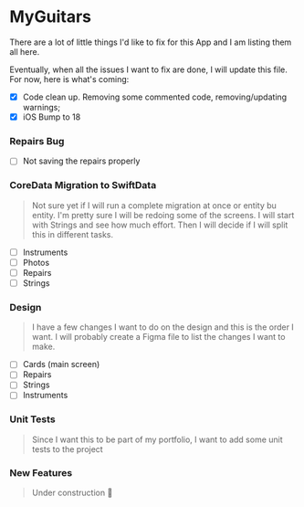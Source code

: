 # MyGuitars

There are a lot of little things I'd like to fix for this App and I am listing them all here. 

Eventually, when all the issues I want to fix are done, I will update this file. For now, here is what's coming:


- [x] Code clean up. Removing some commented code, removing/updating warnings;
- [x] iOS Bump to 18

### Repairs Bug

- [ ] Not saving the repairs properly


### CoreData Migration to SwiftData

> Not sure yet if I will run a complete migration at once or entity bu entity. I'm pretty sure I will be redoing some of the screens. I will start with Strings and see how much effort. Then I will decide if I will split this in different tasks.

- [ ] Instruments
- [ ] Photos
- [ ] Repairs
- [ ] Strings

### Design

> I have a few changes I want to do on the design and this is the order I want. I will probably create a Figma file to list the changes I want to make.

- [ ] Cards (main screen)
- [ ] Repairs
- [ ] Strings
- [ ] Instruments

### Unit Tests

> Since I want this to be part of my portfolio, I want to add some unit tests to the project

### New Features

> Under construction 💭
